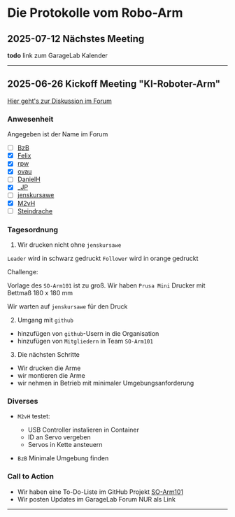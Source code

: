# Die Protokolle vom Robo-Arm

## 2025-07-12 Nächstes Meeting

**todo** link zum GarageLab Kalender

---

## 2025-06-26 Kickoff Meeting "KI-Roboter-Arm"

[Hier geht's zur Diskussion im Forum](https://forum.garage-lab.de/t/ki-roboterarm/19215/64)

### Anwesenheit

Angegeben ist der Name im Forum

- [ ] [BzB](https://forum.garage-lab.de/u/BzB/summary)
- [x] [Felix](https://forum.garage-lab.de/u/Felix/summary)
- [x] [rpw](https://forum.garage-lab.de/u/rpw/summary)
- [x] [ovau](https://forum.garage-lab.de/u/ovau/summary)
- [ ] [DanielH](https://forum.garage-lab.de/u/DanielH/summary)
- [x] [_JP](https://forum.garage-lab.de/u/_JP/summary)
- [ ] [jenskursawe](https://forum.garage-lab.de/u/jenskursawe/summary)
- [x] [M2vH](https://forum.garage-lab.de/u/M2vH/summary)
- [ ] [Steindrache](https://forum.garage-lab.de/u/Steindrache/summary)

<!-- 
- [ ] [$name](https://forum.garage-lab.de/u/{$name}/summary) 
-->

### Tagesordnung

1. Wir drucken nicht ohne `jenskursawe`

`Leader` wird in schwarz gedruckt
`Follower` wird in orange gedruckt

Challenge:

Vorlage des `SO-Arm101` ist zu groß.
Wir haben `Prusa Mini` Drucker mit Bettmaß 180 x 180 mm

Wir warten auf `jenskursawe` für den Druck

2. Umgang mit `github`

- hinzufügen von `github`-Usern in die Organisation
- hinzufügen von `Mitgliedern` in Team `SO-Arm101`

3. Die nächsten Schritte

- Wir drucken die Arme
- wir montieren die Arme
- wir nehmen in Betrieb mit minimaler Umgebungsanforderung

### Diverses

- `M2vH` testet:
    - USB Controller instalieren in Container
    - ID an Servo vergeben
    - Servos in Kette ansteuern

- `BzB` Minimale Umgebung finden

### Call to Action

- Wir haben eine To-Do-Liste im GitHub Projekt [SO-Arm101](https://github.com/orgs/garagelab-dus/projects/1) 
- Wir posten Updates im GarageLab Forum NUR als Link

---